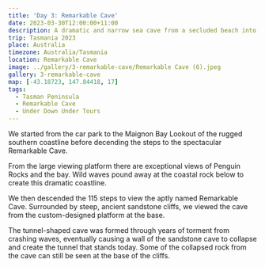 ```yaml
---
title: 'Day 3: Remarkable Cave'
date: 2023-03-30T12:00:00+11:00
description: A dramatic and narrow sea cave from a secluded beach into Maignon Bay.
trip: Tasmania 2023
place: Australia
timezone: Australia/Tasmania
location: Remarkable Cave
image: ../gallery/3-remarkable-cave/Remarkable Cave (6).jpeg
gallery: 3-remarkable-cave
map: [-43.18723, 147.84418, 17]
tags:
  - Tasman Peninsula
  - Remarkable Cave
  - Under Down Under Tours
---
```


We started from the car park to the Maignon Bay Lookout of the rugged southern coastline before decending the steps to the spectacular Remarkable Cave.

From the large viewing platform there are exceptional views of Penguin Rocks and the bay. Wild waves pound away at the coastal rock below to create this dramatic coastline.

We then descended the 115 steps to view the aptly named Remarkable Cave. Surrounded by steep, ancient sandstone cliffs​, we viewed the cave from the custom-designed platform at the base.

The tunnel-shaped cave was formed through years of torment from crashing waves, eventually causing a wall of the sandstone cave to collapse and create the tunnel that stands today. Some of the collapsed rock from the cave can still be seen at the base of the cliffs.
